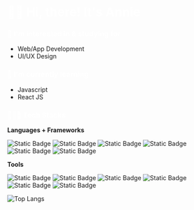 # <span style="color:white"> 👋🏻 Hi, there! It's Annie </span>

### <span style="color:white"> 🧐 I'm interested in & studying for</span>
- Web/App Development
- UI/UX Design

### <span style="color:white"> 🌱 I'm currently learning </span>
- Javascript
- React JS

### <span style="color:white"> 👩🏻‍💻 Tech Stacks </span>

**Languages + Frameworks**

![Static Badge](https://img.shields.io/badge/HTML5-B3382C?style=for-the-badge&logo=html5&logoColor=white)
![Static Badge](https://img.shields.io/badge/css3-1572B6?style=for-the-badge&logo=css3&logoColor=white)
![Static Badge](https://img.shields.io/badge/javascript-%23F7DF1E?style=for-the-badge&logo=javascript&logoColor=black)
![Static Badge](https://img.shields.io/badge/bootstrap-%237952B3?style=for-the-badge&logo=bootstrap&logoColor=white)
![Static Badge](https://img.shields.io/badge/sass-%23CC6699?style=for-the-badge&logo=sass&logoColor=white)
![Static Badge](https://img.shields.io/badge/react-%2361DAFB?style=for-the-badge&logo=react&logoColor=black)

**Tools**

![Static Badge](https://img.shields.io/badge/VS%20Code-%23143059?style=for-the-badge&logo=visualstudiocode&logoColor=white)
![Static Badge](https://img.shields.io/badge/git-%23E6E6E6?style=for-the-badge&logo=git&logoColor=black)
![Static Badge](https://img.shields.io/badge/github-000000?style=for-the-badge&logo=github&logoColor=white)
![Static Badge](https://img.shields.io/badge/figma-%23A4286A?style=for-the-badge&logo=figma&logoColor=white)
![Static Badge](https://img.shields.io/badge/adobe%20photoshop-%23648B1A?style=for-the-badge&logo=adobephotoshop&logoColor=white)
![Static Badge](https://img.shields.io/badge/adobe%20illustrator-%23FF9A00?style=for-the-badge&logo=adobeillustrator&logoColor=white)

![Top Langs](https://github-readme-stats.vercel.app/api/top-langs/?username=anniekang-dev&hide_progress=true)
